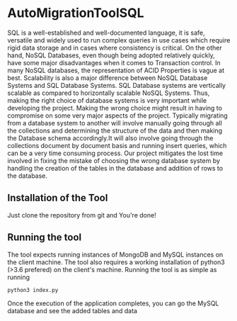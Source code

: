# AutoMigrationToolSQL

SQL is a well-established and well-documented language, it is safe, versatile and widely used to run complex
queries in use cases which require rigid data storage and in cases where consistency is critical. On the other
hand, NoSQL Databases, even though being adopted relatively quickly, have some major disadvantages when
it comes to Transaction control. In many NoSQL databases, the representation of ACID Properties is vague at
best. Scalability is also a major difference between NoSQL Database Systems and SQL Database Systems.
SQL Database systems are vertically scalable as compared to horizontally scalable NoSQL Systems.
Thus, making the right choice of database systems is very important while developing the project. Making
the wrong choice might result in having to compromise on some very major aspects of the project. Typically
migrating from a database system to another will involve manually going through all the collections and
determining the structure of the data and then making the Database schema accordingly.It will also involve
going through the collections document by document basis and running insert queries, which can be a very
time consuming process.
Our project mitigates the lost time involved in fixing the mistake of choosing the wrong database system
by handling the creation of the tables in the database and addition of rows to the database.

## Installation of the Tool

Just clone the repository from git and You're done!

## Running the tool

The tool expects running instances of MongoDB and MySQL instances on the client machine. The tool also requires a working installation of python3 (>3.6 prefered) on the client's machine.
Running the tool is as simple as running
```
python3 index.py
```

Once the execution of the application completes, you can go the MySQL database and see the added tables and data
